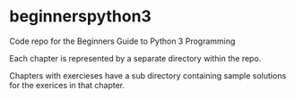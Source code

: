 # beginnerspython3
Code repo for the Beginners Guide to Python 3 Programming

Each chapter is represented by a separate directory within the repo.

Chapters with exercieses have a sub directory containing sample solutions for the exerices in that chapter.
